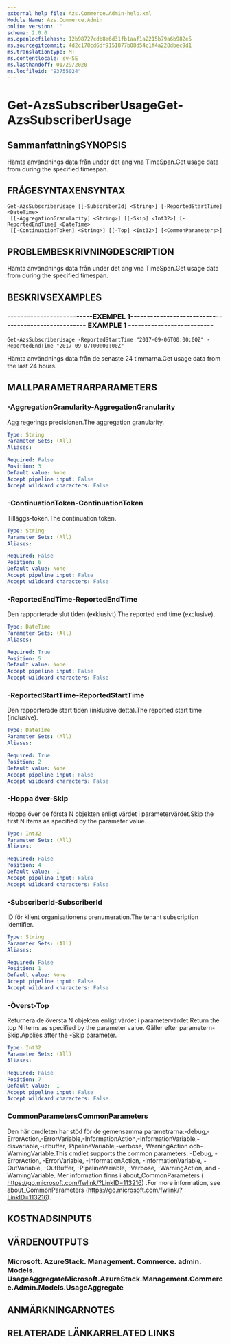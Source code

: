 ```yaml
---
external help file: Azs.Commerce.Admin-help.xml
Module Name: Azs.Commerce.Admin
online version: ''
schema: 2.0.0
ms.openlocfilehash: 12b98727cdb8e6d31fb1aaf1a2215b79a6b982e5
ms.sourcegitcommit: 4d2c178cd6df9151877b08d54c1f4a228dbec9d1
ms.translationtype: MT
ms.contentlocale: sv-SE
ms.lasthandoff: 01/29/2020
ms.locfileid: "93755024"
---
```

# <span data-ttu-id="cb1d1-101">Get-AzsSubscriberUsage</span><span class="sxs-lookup"><span data-stu-id="cb1d1-101">Get-AzsSubscriberUsage</span></span>

## <span data-ttu-id="cb1d1-102">Sammanfattning</span><span class="sxs-lookup"><span data-stu-id="cb1d1-102">SYNOPSIS</span></span>
<span data-ttu-id="cb1d1-103">Hämta användnings data från under det angivna TimeSpan.</span><span class="sxs-lookup"><span data-stu-id="cb1d1-103">Get usage data from during the specified timespan.</span></span>

## <span data-ttu-id="cb1d1-104">FRÅGESYNTAXEN</span><span class="sxs-lookup"><span data-stu-id="cb1d1-104">SYNTAX</span></span>

```
Get-AzsSubscriberUsage [[-SubscriberId] <String>] [-ReportedStartTime] <DateTime>
 [[-AggregationGranularity] <String>] [[-Skip] <Int32>] [-ReportedEndTime] <DateTime>
 [[-ContinuationToken] <String>] [[-Top] <Int32>] [<CommonParameters>]
```

## <span data-ttu-id="cb1d1-105">PROBLEMBESKRIVNING</span><span class="sxs-lookup"><span data-stu-id="cb1d1-105">DESCRIPTION</span></span>
<span data-ttu-id="cb1d1-106">Hämta användnings data från under det angivna TimeSpan.</span><span class="sxs-lookup"><span data-stu-id="cb1d1-106">Get usage data from during the specified timespan.</span></span>

## <span data-ttu-id="cb1d1-107">BESKRIVS</span><span class="sxs-lookup"><span data-stu-id="cb1d1-107">EXAMPLES</span></span>

### <span data-ttu-id="cb1d1-108">--------------------------EXEMPEL 1--------------------------</span><span class="sxs-lookup"><span data-stu-id="cb1d1-108">-------------------------- EXAMPLE 1 --------------------------</span></span>
```
Get-AzsSubscriberUsage -ReportedStartTime "2017-09-06T00:00:00Z" -ReportedEndTime "2017-09-07T00:00:00Z"
```

<span data-ttu-id="cb1d1-109">Hämta användnings data från de senaste 24 timmarna.</span><span class="sxs-lookup"><span data-stu-id="cb1d1-109">Get usage data from the last 24 hours.</span></span>

## <span data-ttu-id="cb1d1-110">MALLPARAMETRAR</span><span class="sxs-lookup"><span data-stu-id="cb1d1-110">PARAMETERS</span></span>

### <span data-ttu-id="cb1d1-111">-AggregationGranularity</span><span class="sxs-lookup"><span data-stu-id="cb1d1-111">-AggregationGranularity</span></span>
<span data-ttu-id="cb1d1-112">Agg regerings precisionen.</span><span class="sxs-lookup"><span data-stu-id="cb1d1-112">The aggregation granularity.</span></span>

```yaml
Type: String
Parameter Sets: (All)
Aliases: 

Required: False
Position: 3
Default value: None
Accept pipeline input: False
Accept wildcard characters: False
```

### <span data-ttu-id="cb1d1-113">-ContinuationToken</span><span class="sxs-lookup"><span data-stu-id="cb1d1-113">-ContinuationToken</span></span>
<span data-ttu-id="cb1d1-114">Tilläggs-token.</span><span class="sxs-lookup"><span data-stu-id="cb1d1-114">The continuation token.</span></span>

```yaml
Type: String
Parameter Sets: (All)
Aliases: 

Required: False
Position: 6
Default value: None
Accept pipeline input: False
Accept wildcard characters: False
```

### <span data-ttu-id="cb1d1-115">-ReportedEndTime</span><span class="sxs-lookup"><span data-stu-id="cb1d1-115">-ReportedEndTime</span></span>
<span data-ttu-id="cb1d1-116">Den rapporterade slut tiden (exklusivt).</span><span class="sxs-lookup"><span data-stu-id="cb1d1-116">The reported end time (exclusive).</span></span>

```yaml
Type: DateTime
Parameter Sets: (All)
Aliases: 

Required: True
Position: 5
Default value: None
Accept pipeline input: False
Accept wildcard characters: False
```

### <span data-ttu-id="cb1d1-117">-ReportedStartTime</span><span class="sxs-lookup"><span data-stu-id="cb1d1-117">-ReportedStartTime</span></span>
<span data-ttu-id="cb1d1-118">Den rapporterade start tiden (inklusive detta).</span><span class="sxs-lookup"><span data-stu-id="cb1d1-118">The reported start time (inclusive).</span></span>

```yaml
Type: DateTime
Parameter Sets: (All)
Aliases: 

Required: True
Position: 2
Default value: None
Accept pipeline input: False
Accept wildcard characters: False
```

### <span data-ttu-id="cb1d1-119">-Hoppa över</span><span class="sxs-lookup"><span data-stu-id="cb1d1-119">-Skip</span></span>
<span data-ttu-id="cb1d1-120">Hoppa över de första N objekten enligt värdet i parametervärdet.</span><span class="sxs-lookup"><span data-stu-id="cb1d1-120">Skip the first N items as specified by the parameter value.</span></span>

```yaml
Type: Int32
Parameter Sets: (All)
Aliases: 

Required: False
Position: 4
Default value: -1
Accept pipeline input: False
Accept wildcard characters: False
```

### <span data-ttu-id="cb1d1-121">-SubscriberId</span><span class="sxs-lookup"><span data-stu-id="cb1d1-121">-SubscriberId</span></span>
<span data-ttu-id="cb1d1-122">ID för klient organisationens prenumeration.</span><span class="sxs-lookup"><span data-stu-id="cb1d1-122">The tenant subscription identifier.</span></span>

```yaml
Type: String
Parameter Sets: (All)
Aliases: 

Required: False
Position: 1
Default value: None
Accept pipeline input: False
Accept wildcard characters: False
```

### <span data-ttu-id="cb1d1-123">-Överst</span><span class="sxs-lookup"><span data-stu-id="cb1d1-123">-Top</span></span>
<span data-ttu-id="cb1d1-124">Returnera de översta N objekten enligt värdet i parametervärdet.</span><span class="sxs-lookup"><span data-stu-id="cb1d1-124">Return the top N items as specified by the parameter value.</span></span>
<span data-ttu-id="cb1d1-125">Gäller efter parametern-Skip.</span><span class="sxs-lookup"><span data-stu-id="cb1d1-125">Applies after the -Skip parameter.</span></span>

```yaml
Type: Int32
Parameter Sets: (All)
Aliases: 

Required: False
Position: 7
Default value: -1
Accept pipeline input: False
Accept wildcard characters: False
```

### <span data-ttu-id="cb1d1-126">CommonParameters</span><span class="sxs-lookup"><span data-stu-id="cb1d1-126">CommonParameters</span></span>
<span data-ttu-id="cb1d1-127">Den här cmdleten har stöd för de gemensamma parametrarna:-debug,-ErrorAction,-ErrorVariable,-InformationAction,-InformationVariable,-disvariable,-utbuffer,-PipelineVariable,-verbose,-WarningAction och-WarningVariable.</span><span class="sxs-lookup"><span data-stu-id="cb1d1-127">This cmdlet supports the common parameters: -Debug, -ErrorAction, -ErrorVariable, -InformationAction, -InformationVariable, -OutVariable, -OutBuffer, -PipelineVariable, -Verbose, -WarningAction, and -WarningVariable.</span></span> <span data-ttu-id="cb1d1-128">Mer information finns i about_CommonParameters ( https://go.microsoft.com/fwlink/?LinkID=113216) .</span><span class="sxs-lookup"><span data-stu-id="cb1d1-128">For more information, see about_CommonParameters (https://go.microsoft.com/fwlink/?LinkID=113216).</span></span>

## <span data-ttu-id="cb1d1-129">KOSTNADS</span><span class="sxs-lookup"><span data-stu-id="cb1d1-129">INPUTS</span></span>

## <span data-ttu-id="cb1d1-130">VÄRDEN</span><span class="sxs-lookup"><span data-stu-id="cb1d1-130">OUTPUTS</span></span>

### <span data-ttu-id="cb1d1-131">Microsoft. AzureStack. Management. Commerce. admin. Models. UsageAggregate</span><span class="sxs-lookup"><span data-stu-id="cb1d1-131">Microsoft.AzureStack.Management.Commerce.Admin.Models.UsageAggregate</span></span>

## <span data-ttu-id="cb1d1-132">ANMÄRKNINGAR</span><span class="sxs-lookup"><span data-stu-id="cb1d1-132">NOTES</span></span>

## <span data-ttu-id="cb1d1-133">RELATERADE LÄNKAR</span><span class="sxs-lookup"><span data-stu-id="cb1d1-133">RELATED LINKS</span></span>

